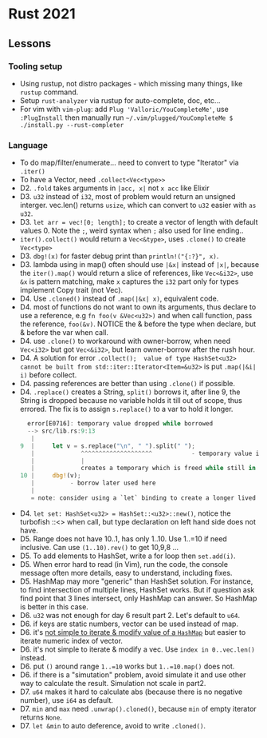 # Rust 2021

## Lessons
### Tooling setup
- Using rustup, not distro packages - which missing many things, like `rustup` command.
- Setup `rust-analyzer` via rustup for auto-complete, doc, etc...
- For vim with `vim-plug`: add `Plug 'Valloric/YouCompleteMe'`, use `:PlugInstall` then manually run
  `~/.vim/plugged/YouCompleteMe $ ./install.py --rust-completer`

### Language
- To do map/filter/enumerate... need to convert to type "Iterator" via `.iter()`
- To have a Vector, need `.collect<Vec<type>>`
- D2. `.fold` takes arguments in `|acc, x|` not `x acc` like Elixir
- D3. `u32` instead of `i32`, most of problem would return an unsigned interger.
  vec.len() returns `usize`, which can convert to `u32` easier with `as u32`.
- D3. `let arr = vec![0; length];` to create a vector of length with default values 0. Note the `;`, weird syntax when `;` also used for line ending..
- `iter().collect()` would return a `Vec<&type>`, uses `.clone()` to create `Vec<type>`
- D3. `dbg!(x)` for faster debug print than `println!("{:?}", x)`.
- D3. lambda using in map() often should use `|&x|` instead of `|x|`, because the `iter().map()` would return a slice of references, like `Vec<&i32>`, use `&x` is pattern matching, make `x` captures the `i32` part only for types implement Copy trait (not Vec).
- D4. Use `.cloned()` instead of `.map(|&x| x)`, equivalent code.
- D4. most of functions do not want to own its arguments, thus declare to use a reference, e.g `fn foo(v &Vec<u32>)` and when call function, pass the reference, `foo(&v)`. NOTICE the & before the type when declare, but & before the var when call.
- D4. use `.clone()` to workaround with owner-borrow, when need `Vec<i32>` but got `Vec<&i32>`, but learn owner-borrow after the rush hour.
- D4. A solution for error `.collect();  value of type HashSet<u32> cannot be built from std::iter::Iterator<Item=&u32>` is put `.map(|&i| i)` before collect.
- D4. passing references are better than using `.clone()` if possible.
- D4. `.replace()` creates a String, `split()` borrows it, after line 9, the String is dropped because no variable holds it till out of scope, thus errored. The fix is to assign `s.replace()` to a var to hold it longer.
  ```rust
    error[E0716]: temporary value dropped while borrowed
    --> src/lib.rs:9:13
     |
  9  |     let v = s.replace("\n", " ").split(" ");
     |             ^^^^^^^^^^^^^^^^^^^^           - temporary value is freed at the end of this statement
     |             |
     |             creates a temporary which is freed while still in use
  10 |     dbg!(v);
     |          - borrow later used here
     |
     = note: consider using a `let` binding to create a longer lived value
  ```
- D4. `let set: HashSet<u32> = HashSet::<u32>::new()`, notice the turbofish ::<> when call, but type declaration on left hand side does not have.
- D5. Range does not have 10..1, has only 1..10. Use 1..=10 if need inclusive. Can use `(1..10).rev()`
  to get 10,9,8 ...
- D5. To add elements to HashSet, write a for loop then `set.add(i)`.
- D5. When error hard to read (in Vim), run the code, the console message often more
  details, easy to understand, including fixes.
- D5. HashMap may more "generic" than HashSet solution. For instance, to find intersection of
  multiple lines, HashSet works. But if question ask find point that 3 lines intersect,
  only HashMap can answer. So HashMap is better in this case.
- D6. `u32` was not enough for day 6 result part 2. Let's default to `u64`.
- D6. if keys are static numbers, vector can be used instead of map.
- D6. it's [not simple to iterate & modify value of a `HashMap`](https://stackoverflow.com/questions/45724517/how-to-iterate-through-a-hashmap-print-the-key-value-and-remove-the-value-in-ru) but easier to iterate numeric index of vector.
- D6. it's not simple to iterate & modify a vec. Use `index in 0..vec.len()` instead.
- D6. put `()` around range `1..=10` works but `1..=10.map()` does not.
- D6. if there is a "simutation" problem, avoid simulate it and use other way
  to calculate the result. Simulation not scale in part2.
- D7. `u64` makes it hard to calculate abs (because there is no negative number), use `i64` as default.
- D7. `min` and `max` need `.unwrap().cloned()`, because `min` of empty iterator returns `None`.
- D7. `let &min` to auto deference, avoid to write `.cloned()`.
